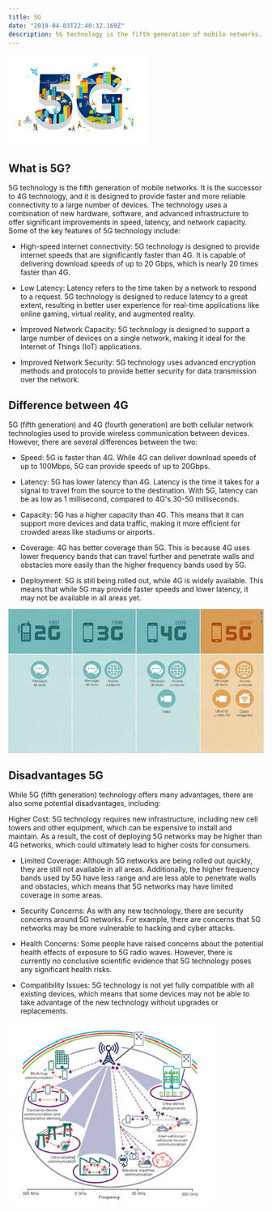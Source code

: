 ```yaml
---
title: 5G
date: "2019-04-03T22:40:32.169Z"
description: 5G technology is the fifth generation of mobile networks. It is the successor to 4G technology, and it is designed to provide faster and more reliable connectivity to a large number of devices. 
---
```




![5G](./assets/descarga.png)

## What is 5G?


5G technology is the fifth generation of mobile networks. It is the successor to 4G technology, and it is designed to provide faster and more reliable connectivity to a large number of devices. The technology uses a combination of new hardware, software, and advanced infrastructure to offer significant improvements in speed, latency, and network capacity. Some of the key features of 5G technology include:

- High-speed internet connectivity: 5G technology is designed to provide internet speeds that are significantly faster than 4G. It is capable of delivering download speeds of up to 20 Gbps, which is nearly 20 times faster than 4G.

- Low Latency: Latency refers to the time taken by a network to respond to a request. 5G technology is designed to reduce latency to a great extent, resulting in better user experience for real-time applications like online gaming, virtual reality, and augmented reality.

- Improved Network Capacity: 5G technology is designed to support a large number of devices on a single network, making it ideal for the Internet of Things (IoT) applications.

- Improved Network Security: 5G technology uses advanced encryption methods and protocols to provide better security for data transmission over the network.


## Difference between 4G

5G (fifth generation) and 4G (fourth generation) are both cellular network technologies used to provide wireless communication between devices. However, there are several differences between the two:

- Speed: 5G is faster than 4G. While 4G can deliver download speeds of up to 100Mbps, 5G can provide speeds of up to 20Gbps.

- Latency: 5G has lower latency than 4G. Latency is the time it takes for a signal to travel from the source to the destination. With 5G, latency can be as low as 1 millisecond, compared to 4G's 30-50 milliseconds.

- Capacity: 5G has a higher capacity than 4G. This means that it can support more devices and data traffic, making it more efficient for crowded areas like stadiums or airports.

- Coverage: 4G has better coverage than 5G. This is because 4G uses lower frequency bands that can travel further and penetrate walls and obstacles more easily than the higher frequency bands used by 5G.

- Deployment: 5G is still being rolled out, while 4G is widely available. This means that while 5G may provide faster speeds and lower latency, it may not be available in all areas yet.

![5G](./assets/5g-6g.jpg)

## Disadvantages 5G

While 5G (fifth generation) technology offers many advantages, there are also some potential disadvantages, including:

Higher Cost: 5G technology requires new infrastructure, including new cell towers and other equipment, which can be expensive to install and maintain. As a result, the cost of deploying 5G networks may be higher than 4G networks, which could ultimately lead to higher costs for consumers.

- Limited Coverage: Although 5G networks are being rolled out quickly, they are still not available in all areas. Additionally, the higher frequency bands used by 5G have less range and are less able to penetrate walls and obstacles, which means that 5G networks may have limited coverage in some areas.

- Security Concerns: As with any new technology, there are security concerns around 5G networks. For example, there are concerns that 5G networks may be more vulnerable to hacking and cyber attacks.

- Health Concerns: Some people have raised concerns about the potential health effects of exposure to 5G radio waves. However, there is currently no conclusive scientific evidence that 5G technology poses any significant health risks.

- Compatibility Issues: 5G technology is not yet fully compatible with all existing devices, which means that some devices may not be able to take advantage of the new technology without upgrades or replacements.


![5G](./assets/5GDisadvantages.jpg)
